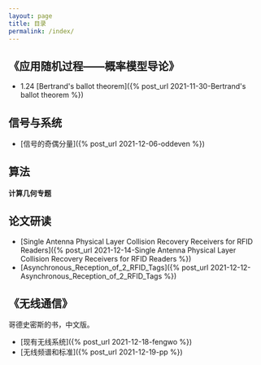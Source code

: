 ```yaml
---
layout: page
title: 目录
permalink: /index/
---
```


## 《应用随机过程——概率模型导论》

* 1.24 [Bertrand's ballot theorem]({% post_url 2021-11-30-Bertrand's ballot theorem %})

## 信号与系统

* [信号的奇偶分量]({% post_url 2021-12-06-oddeven %})

## 算法

**计算几何专题**

## 论文研读
* [Single Antenna Physical Layer Collision Recovery Receivers for RFID Readers]({% post_url 2021-12-14-Single Antenna Physical Layer Collision Recovery Receivers for RFID Readers %})
* [Asynchronous_Reception_of_2_RFID_Tags]({% post_url 2021-12-12-Asynchronous_Reception_of_2_RFID_Tags %})

## 《无线通信》
哥德史密斯的书，中文版。
* [现有无线系统]({% post_url 2021-12-18-fengwo %})
* [无线频谱和标准]({% post_url 2021-12-19-pp %})
